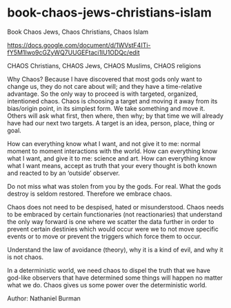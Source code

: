 # book-chaos-jews-christians-islam
Book Chaos Jews, Chaos Christians, Chaos Islam

https://docs.google.com/document/d/1WVstF4ITi-fY5M1Iwo9cGZyWQ7UUGEFtaci1lU1ODQc/edit

CHAOS Christians, CHAOS Jews, CHAOS Muslims, CHAOS religions



Why Chaos? Because I have discovered that most gods only want to change us, they do not care about will; and they have a time-relative advantage. So the only way to proceed is with targeted, organized, intentioned chaos. Chaos is choosing a target and moving it away from its bias/origin point, in its simplest form. We take something and move it. Others will ask what first, then where, then why; by that time we will already have had our next two targets. A target is an idea, person, place, thing or goal.

How can everything know what I want, and not give it to me: normal moment to moment interactions with the world. How can everything know what I want, and give it to me: science and art. How can everything know what I want means, accept as truth that your every thought is both known and reacted to by an ‘outside’ observer.

Do not miss what was stolen from you by the gods. For real. What the gods destroy is seldom restored. Therefore we embrace chaos.

Chaos does not need to be despised, hated or misunderstood. Chaos needs to be embraced by certain functionaries (not reactionaries) that understand the only way forward is one where we scatter the data further in order to prevent certain destinies which would occur were we to not move specific events or to move or prevent the triggers which force them to occur.

Understand the law of avoidance (theory), why it is a kind of evil, and why it is not chaos.

In a deterministic world, we need chaos to dispel the truth that we have god-like observers that have determined some things will happen no matter what we do. Chaos gives us some power over the deterministic world.

Author: Nathaniel Burman
